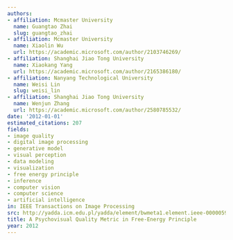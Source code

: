 ```yaml
---
authors:
- affiliation: Mcmaster University
  name: Guangtao Zhai
  slug: guangtao_zhai
- affiliation: Mcmaster University
  name: Xiaolin Wu
  url: https://academic.microsoft.com/author/2103746269/
- affiliation: Shanghai Jiao Tong University
  name: Xiaokang Yang
  url: https://academic.microsoft.com/author/2165386180/
- affiliation: Nanyang Technological University
  name: Weisi Lin
  slug: weisi_lin
- affiliation: Shanghai Jiao Tong University
  name: Wenjun Zhang
  url: https://academic.microsoft.com/author/2580785532/
date: '2012-01-01'
estimated_citations: 207
fields:
- image quality
- digital image processing
- generative model
- visual perception
- data modeling
- visualization
- free energy principle
- inference
- computer vision
- computer science
- artificial intelligence
in: IEEE Transactions on Image Processing
src: http://yadda.icm.edu.pl/yadda/element/bwmeta1.element.ieee-000005936730
title: A Psychovisual Quality Metric in Free-Energy Principle
year: 2012
---
```

